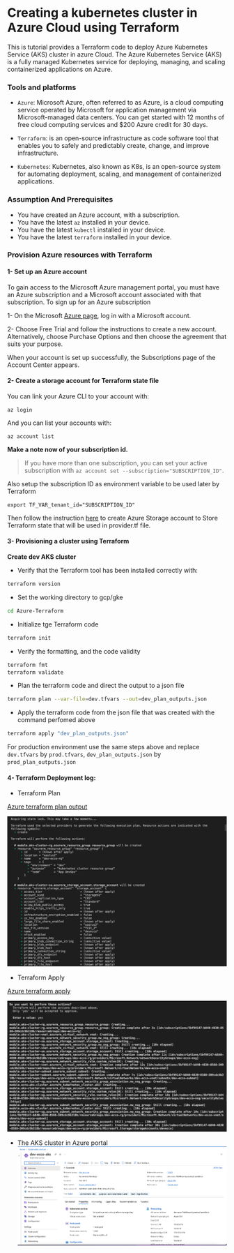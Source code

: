 # Creating a kubernetes cluster in Azure Cloud using Terraform 

This is tutorial provides a Terraform code to deploy Azure Kubernetes Service (AKS) cluster in azure Cloud. The Azure Kubernetes Service (AKS) is a fully managed Kubernetes service for deploying, managing, and scaling containerized applications on Azure. 


### Tools and platforms

- `Azure`:  Microsoft Azure, often referred to as Azure, is a cloud computing service operated by Microsoft for application management via Microsoft-managed data centers. You can get started with 12 months of free cloud computing services and $200 Azure credit for 30 days.

- `Terraform`: is an open-source infrastructure as code software tool that enables you to safely and predictably create, change, and improve infrastructure.

- `Kubernetes`: Kubernetes, also known as K8s, is an open-source system for automating deployment, scaling, and management of containerized applications.

### Assumption And Prerequisites

- You have created an Azure account, with a subscription.
- You have the latest `az` installed in your device.
- You have the latest `kubectl` installed in your device.
- You have the latest `terraform` installed in your device.


### Provision Azure resources with Terraform

#### 1- Set up an Azure account

To gain access to the Microsoft Azure management portal, you must have an Azure subscription and a Microsoft account associated with that subscription. To sign up for an Azure subscription

1- On the Microsoft [Azure page](https://go.microsoft.com/fwlink/?LinkID=285197), log in with a Microsoft account.


2- Choose Free Trial and follow the instructions to create a new account. Alternatively, choose Purchase Options and then choose the agreement that suits your purpose.

When your account is set up successfully, the Subscriptions page of the Account Center appears.


#### 2- Create a storage account for Terraform state file

You can link your Azure CLI to your account with:

```terminal|command=1|title=bash
az login
```

And you can list your accounts with:

```terminal|command=1|title=bash
az account list
```

**Make a note now of your subscription id.**

> If you have more than one subscription, you can set your active subscription with `az account set --subscription="SUBSCRIPTION_ID"`. 

Also setup the subscription ID as environment variable to be used later by Terraform

```terminal|command=1|title=bash
export TF_VAR_tenant_id="SUBSCRIPTION_ID"
```

Then follow the instruction [here](https://go.microsoft.com/fwlink/?LinkID=285197) to create Azure Storage account to
Store Terraform state that will be used in provider.tf file.

#### 3- Provisioning a cluster using Terraform

**Create dev AKS cluster**

- Verify that the Terraform tool has been installed correctly with:

```bash
terraform version
```

- Set the working directory to gcp/gke

```bash
cd Azure-Terraform
```

- Initialize tge Terraform code

```bash
terraform init
``` 

- Verify the formatting, and the code validity 

```bash
terraform fmt
terraform validate
``` 

- Plan the terraform code and direct the output to a json file 

```bash
terraform plan --var-file=dev.tfvars --out=dev_plan_outputs.json
```

- Apply the terraform code from the json file that was created with the command perfomed above 

```bash
terraform apply "dev_plan_outputs.json"
```

For production environment use the same steps above and replace `dev.tfvars` by `prod.tfvars`, `dev_plan_outputs.json` by `prod_plan_outputs.json` 

#### 4- Terraform Deployment log:

- Terraform Plan

[Azure terraform plan output](https://github.com/besha100/Azure-Terraform/blob/main/assests/tf-plan.txt)

![Azure terraform plan](assests/tf-plan.png)

- Terraform Apply

[Azure terraform apply](https://github.com/besha100/Azure-Terraform/blob/main/assests/tf-apply.txt)

![Azure terraform apply](assests/tf-apply.png)

- The AKS cluster in Azure portal
![Azure AKS cluster](assests/aks-azure.png)


